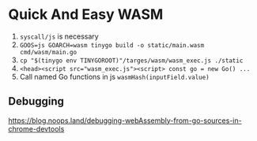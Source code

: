 # Quick And Easy WASM

1. `syscall/js` is necessary
1. `GOOS=js GOARCH=wasm tinygo build -o static/main.wasm cmd/wasm/main.go`
1. `cp "$(tinygo env TINYGOROOT)"/targes/wasm/wasm_exec.js ./static`
1. `<head><script src="wasm_exec.js"><script> const go = new Go() ...`
1. Call named Go functions in js `wasmHash(inputField.value)`

## Debugging

https://blog.noops.land/debugging-webAssembly-from-go-sources-in-chrome-devtools
